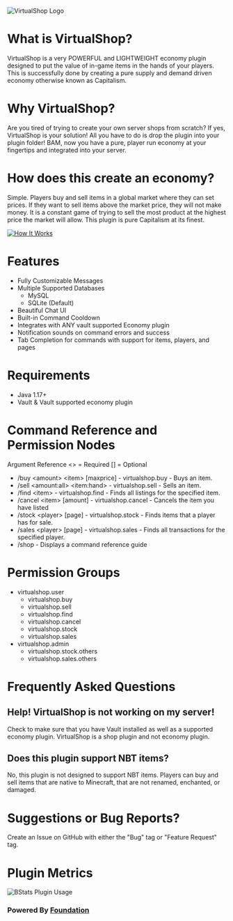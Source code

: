 ![VirtualShop Logo](https://i.imgur.com/uDhjxhQ.png?1)

# What is VirtualShop?
VirtualShop is a very POWERFUL and LIGHTWEIGHT economy plugin designed to put the value of in-game items in the hands of your players. This is successfully done by creating a pure supply and demand driven economy otherwise known as Capitalism.

# Why VirtualShop?
Are you tired of trying to create your own server shops from scratch? If yes, VirtualShop is your solution! All you have to do is drop the plugin into your plugin folder! BAM, now you have a pure, player run economy at your fingertips and integrated into your server.

# How does this create an economy?
Simple. Players buy and sell items in a global market where they can set prices. If they want to sell items above the market price, they will not make money. It is a constant game of trying to sell the most product at the highest price the market will allow. This plugin is pure Capitalism at its finest.

[![How It Works](https://img.youtube.com/vi/azVxrMIxbJU/0.jpg)](https://www.youtube.com/watch?v=azVxrMIxbJU)


# Features
* Fully Customizable Messages
* Multiple Supported Databases
  * MySQL
  * SQLite (Default)
* Beautiful Chat UI
* Built-in Command Cooldown
* Integrates with ANY vault supported Economy plugin
* Notification sounds on command errors and success
* Tab Completion for commands with support for items, players, and pages

# Requirements
- Java 1.17+
- Vault & Vault supported economy plugin

# Command Reference and Permission Nodes
Argument Reference
<> = Required
[]   = Optional

* /buy \<amount> \<item> [maxprice] - virtualshop.buy - Buys an item.
* /sell \<amount:all> \<item:hand> <price> - virtualshop.sell - Sells an item.
* /find \<item> - virtualshop.find - Finds all listings for the specified item.
* /cancel \<item> [amount] - virtualshop.cancel - Cancels the item you have listed
* /stock \<player> [page] - virtualshop.stock - Finds items that a player has for sale.
* /sales \<player> [page] - virtualshop.sales - Finds all transactions for the specified player.
* /shop - Displays a command reference guide

# Permission Groups
* virtualshop.user
  * virtualshop.buy
  * virtualshop.sell
  * virtualshop.find
  * virtualshop.cancel
  * virtualshop.stock
  * virtualshop.sales
* virtualshop.admin
  * virtualshop.stock.others
  * virtualshop.sales.others


# Frequently Asked Questions

## Help! VirtualShop is not working on my server!
Check to make sure that you have Vault installed as well as a supported economy plugin. VirtualShop is a shop plugin and not economy plugin.

## Does this plugin support NBT items?
No, this plugin is not designed to support NBT items. Players can buy and sell items that are native to Minecraft, that are not renamed, enchanted, or damaged.

# Suggestions or Bug Reports?
Create an Issue on GitHub with either the "Bug" tag or "Feature Request" tag.

# Plugin Metrics
![BStats Plugin Usage](https://bstats.org/signatures/bukkit/VirtualShopPlugin.svg)

### Powered By [Foundation](https://github.com/kangarko/Foundation)
